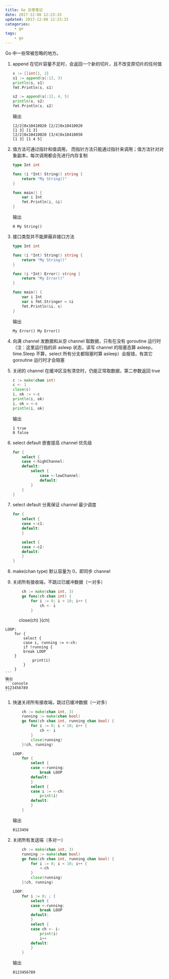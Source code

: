 ```yaml
---
title: Go 日常笔记
date: 2017-12-08 12:23:33
updated: 2017-12-08 12:23:33
categories:
    - go
tags:
    - go
---
```

Go 中一些常被忽略的地方。
<!-- more -->

1. append 在切片容量不足时，会返回一个新的切片，且不改变原切片的任何值
    ```go
    s := []int{1, 2}
    s1 := append(s[:1], 3)
    println(s, s1)
    fmt.Println(s, s1)
    
    s2 := append(s[:1], 4, 5)
    println(s, s2)
    fmt.Println(s, s2)
    ```
    输出
    ```console
    [2/2]0x10410020 [2/2]0x10410020
    [1 3] [1 3]
    [2/2]0x10410020 [3/4]0x10410050
    [1 3] [1 4 5]
    ```

1. 值方法可通过指针和值调用， 而指针方法只能通过指针来调用；值方法针对对象副本，每次调用都会先进行内存复制
    ```go
    type Int int

    func (i *Int) String() string {
        return "My String()"
    }

    func main() {
        var i Int
        fmt.Println(i, &i)
    }
    ```
    输出
    ```console
    0 My String()
    ```

1. 接口类型并不能屏蔽非接口方法
    ```go
    type Int int

    func (i *Int) String() string {
        return "My String()"
    }

    func (i *Int) Error() string {
        return "My Error()"
    }

    func main() {
	    var i Int
        var s fmt.Stringer = &i
        fmt.Println(&i, s)
    }
    ```
    输出
    ```console
    My Error() My Error()
    ```

1. 向满 channel 发数据和从空 channel 取数据，只有在没有 goroutine 运行时（注：这里运行指的非 asleep 状态，读写 channel 的阻塞态算 asleep，time.Sleep 不算，select 所有分支都阻塞时算 asleep）会报错，有其它 goroutine 运行时才会阻塞

1. 关闭的 channel 在缓冲区没有清空时，仍能正常取数据，第二参数返回 true
    ```go
    c := make(chan int)
    c <- 1
    close(c)
    i, ok := <-c
    println(i, ok)
    i, ok = <-c
    println(i, ok)
    ```
    输出
    ```console
    1 true
    0 false
    ```

1. select default 嵌套提高 channel 优先级
    ```go
    for {
        select {
        case <-highChannel:
        default:
            select {
                case <-lowChannel:
                default:
            }
        }
    }
    ```

1. select default 分离保证 channel 最少调度
    ```go
    for {
        select {
        case <-c1:
        default:
        }
	
        select {
        case <-c2:
        default:
        }
    }
    ```

1. make(chan type) 默认容量为 0，即同步 channel

1. 关闭所有接收端，不跳过已缓冲数据（一对多）
    ```go
        ch := make(chan int, 3)
        go func(ch chan int) {
            for i := 0; i < 10; i++ {
                ch <- i
            }
            close(ch)
        }(ch)

    LOOP:
        for {
            select {
            case i, running := <-ch:
	        if !running {
		    break LOOP
		}
                print(i)
            }
        }
    ```
    输出
    ```console
    0123456789
    ```

1. 快速关闭所有接收端，跳过已缓冲数据（一对多）
    ```go
        ch := make(chan int, 3)
        running := make(chan bool)
        go func(ch chan int, running chan bool) {
            for i := 0; i < 10; i++ {
                ch <- i
            }
            close(running)
        }(ch, running)

    LOOP:
        for {
            select {
            case <-running:
                break LOOP
            default:
            }
            select {
            case i := <-ch:
                print(i)
            default:
            }
        }
    ```
    输出
    ```console
    0123456
    ```

1. 关闭所有发送端（多对一）
    ```go
        ch := make(chan int, 3)
        running := make(chan bool)
        go func(ch chan int, running chan bool) {
            for i := 0; i < 10; i++ {
                <-ch
            }
            close(running)
        }(ch, running)

    LOOP:
        for i := 0; ; {
            select {
            case <-running:
                break LOOP
            default:
            }
            select {
            case ch <- i:
                print(i)
                i++
            default:
            }
        }
    ```
    输出
    ```console
    0123456789
    ```

